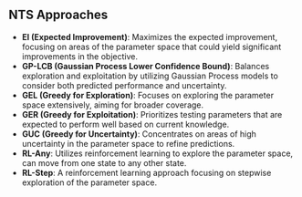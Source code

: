 ## NTS Approaches

- **EI (Expected Improvement)**: Maximizes the expected improvement, focusing on areas of the parameter space that could yield significant improvements in the objective.
- **GP-LCB (Gaussian Process Lower Confidence Bound)**: Balances exploration and exploitation by utilizing Gaussian Process models to consider both predicted performance and uncertainty.
- **GEL (Greedy for Exploration)**: Focuses on exploring the parameter space extensively, aiming for broader coverage.
- **GER (Greedy for Exploitation)**: Prioritizes testing parameters that are expected to perform well based on current knowledge.
- **GUC (Greedy for Uncertainty)**: Concentrates on areas of high uncertainty in the parameter space to refine predictions.
- **RL-Any**: Utilizes reinforcement learning to explore the parameter space, can move from one state to any other state.
- **RL-Step**: A reinforcement learning approach focusing on stepwise exploration of the parameter space.
